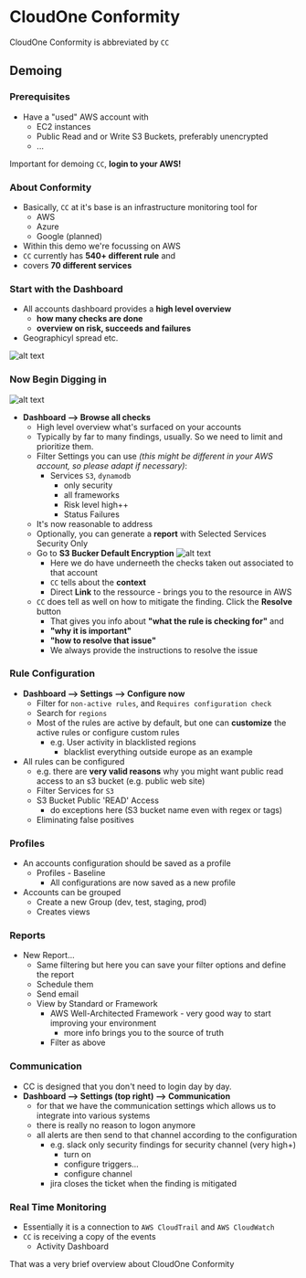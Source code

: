 # CloudOne Conformity

CloudOne Conformity is abbreviated by `CC`
## Demoing

### Prerequisites
* Have a "used" AWS account with
  * EC2 instances
  * Public Read and or Write S3 Buckets, preferably unencrypted
  * ...

Important for demoing `CC`, **login to your AWS!**

### About Conformity
* Basically, `CC` at it's base is an infrastructure monitoring tool for
  * AWS
  * Azure
  * Google (planned)
* Within this demo we're focussing on AWS
* `CC` currently has **540+ different rule** and
* covers **70 different services**

### Start with the Dashboard
* All accounts dashboard provides a **high level overview**
  * **how many checks are done**
  * **overview on risk, succeeds and failures**
* Geographicyl spread etc.

![alt text](https://github.com/mawinkler/devops-training/blob/master/cloudone-conformity/images/01_high_level_overview.png "High Level Overview")
### Now Begin Digging in
![alt text](https://github.com/mawinkler/devops-training/blob/master/cloudone-conformity/images/02_browse_all_checks "Browse all Checks")
* **Dashboard --> Browse all checks**
  * High level overview what's surfaced on your accounts
  * Typically by far to many findings, usually. So we need to limit and prioritize them.
  * Filter Settings you can use *(this might be different in your AWS account, so please adapt if necessary)*:
    * Services `S3`, `dynamodb`
      * only security
      * all frameworks
      * Risk level high++
      * Status Failures
  * It's now reasonable to address
  * Optionally, you can generate a **report** with Selected Services Security Only
  * Go to **S3 Bucker Default Encryption**
  ![alt text](https://github.com/mawinkler/devops-training/blob/master/cloudone-conformity/images/03_s3_bucket_default_encryption "S3 Bucket Default Encryption")
    * Here we do have underneeth the checks taken out associated to that account
    * `CC` tells about the **context**
    * Direct **Link** to the ressource - brings you to the resource in AWS
  * `CC` does tell as well on how to mitigate the finding. Click the **Resolve** button
    * That gives you info about **"what the rule is checking for"** and
    * **"why it is important"**
    * **"how to resolve that issue"**
    * We always provide the instructions to resolve the issue

### Rule Configuration
  * **Dashboard --> Settings --> Configure now**
    * Filter for `non-active rules`, and `Requires configuration check`
    * Search for `regions`
    * Most of the rules are active by default, but one can **customize** the active rules or configure custom rules
      * e.g. User activity in blacklisted regions
        * blacklist everything outside europe as an example
  * All rules can be configured
    * e.g. there are **very valid reasons** why you might want public read access to an s3 bucket (e.g. public web site)
    * Filter Services for `S3`
    * S3 Bucket Public 'READ' Access
      * do exceptions here (S3 bucket name even with regex or tags)
    * Eliminating false positives

### Profiles
  * An accounts configuration should be saved as a profile
    * Profiles - Baseline
      * All configurations are now saved as a new profile
  * Accounts can be grouped
    * Create a new Group (dev, test, staging, prod)
    * Creates views

### Reports
  * New Report...
    * Same filtering but here you can save your filter options and define the report
    * Schedule them
    * Send email
    * View by Standard or Framework
      * AWS Well-Architected Framework - very good way to start improving your environment
        * more info brings you to the source of truth
      * Filter as above

### Communication
  * CC is designed that you don't need to login day by day.
  * **Dashboard --> Settings (top right) --> Communication**
    * for that we have the communication settings which allows us to integrate into various systems
    * there is really no reason to logon anymore
    * all alerts are then send to that channel according to the configuration
      * e.g. slack only security findings for security channel (very high+)
        * turn on
        * configure triggers...
        * configure channel
      * jira closes the ticket when the finding is mitigated

### Real Time Monitoring
  * Essentially it is a connection to `AWS CloudTrail` and `AWS CloudWatch`
  * `CC` is receiving a copy of the events
    * Activity Dashboard

That was a very brief overview about CloudOne Conformity
